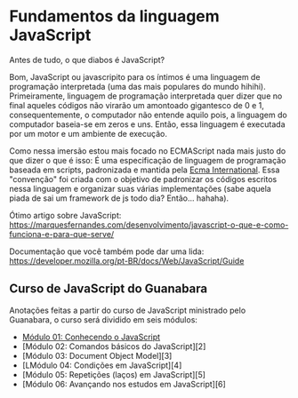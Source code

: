 # Fundamentos da linguagem JavaScript

Antes de tudo, o que diabos é JavaScript?

Bom, JavaScript ou javascripito para os íntimos é uma linguagem de programação interpretada (uma das mais populares do mundo hihihi).
Primeiramente, linguagem de programação interpretada quer dizer que no final aqueles códigos não virarão um amontoado gigantesco de 0 e 1, consequentemente, o computador não entende aquilo pois, a linguagem do computador baseia-se em zeros e uns. Então, essa linguagem é executada por um motor e um ambiente de execução.

Como nessa imersão estou mais focado no ECMAScript nada mais justo do que dizer o que é isso: É uma especificação de linguagem de programação baseada em scripts, padronizada e mantida pela [Ecma International](https://pt.wikipedia.org/wiki/Ecma_International). Essa "convenção" foi criada com o objetivo de padronizar os códigos escritos nessa linguagem e organizar suas várias implementações (sabe aquela piada de sai um framework de js todo dia? Então... hahaha).

Ótimo artigo sobre JavaScript: https://marquesfernandes.com/desenvolvimento/javascript-o-que-e-como-funciona-e-para-que-serve/

Documentação que você também pode dar uma lida: https://developer.mozilla.org/pt-BR/docs/Web/JavaScript/Guide

## Curso de JavaScript do Guanabara

Anotações feitas a partir do curso de JavaScript ministrado pelo Guanabara, o curso será dividido em seis módulos:

- [Módulo 01: Conhecendo o JavaScript][1]
- [Módulo 02: Comandos básicos do JavaScript][2]
- [Módulo 03: Document Object Model][3]
- [LMódulo 04: Condições em JavaScript][4]
- [Módulo 05: Repetições (laços) em JavaScript][5]
- [Módulo 06: Avançando nos estudos em JavaScript][6]

[1]: https://github.com/lauraol/seja-um-bom-junior/blob/master/mes-01/semana-03/anotacoes-js/resumos-das-aulas.md#módulo-01-conhecendo-o-javaScript "Módulo 01: Conhecendo o JavaScript"
